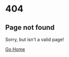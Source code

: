 # 404
## Page not found
Sorry, but <span id="page"></span> isn't a valid page!

<a href="/index">Go Home</a>

<script>document.getElementById("page").innerHTML = window.href.split("/").slice(-1)[0].split("-").map(function(w) { if (l.length != 0) return w[0].toUpperCase() + w.substr(1); }).join(" ")</script>